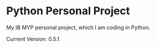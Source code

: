 # Python Personal Project

My IB MYP personal project, which I am coding in Python.

Current Version: 0.5.1
